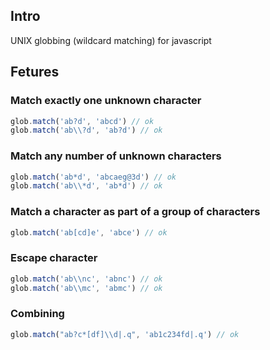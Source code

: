 ## Intro

UNIX globbing (wildcard matching) for javascript


## Fetures

### Match exactly one unknown character
```javascript
glob.match('ab?d', 'abcd') // ok
glob.match('ab\\?d', 'ab?d') // ok
```
### Match any number of unknown characters
```javascript
glob.match('ab*d', 'abcaeg@3d') // ok
glob.match('ab\\*d', 'ab*d') // ok
```
### Match a character as part of a group of characters
```javascript
glob.match('ab[cd]e', 'abce') // ok
```
### Escape character
```javascript
glob.match('ab\\nc', 'abnc') // ok
glob.match('ab\\mc', 'abmc') // ok
```

### Combining
```javascript
glob.match("ab?c*[df]\\d|.q", 'ab1c234fd|.q') // ok
```
